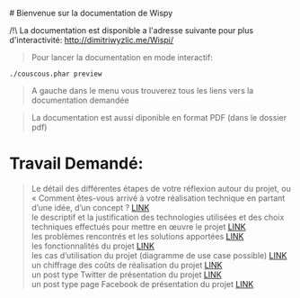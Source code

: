 # Bienvenue sur la documentation de Wispy

/!\ La documentation est disponible a l'adresse suivante pour plus d'interactivité: http://dimitriwyzlic.me/Wispi/

> Pour lancer la documentation en mode interactif:
```
./couscous.phar preview
```

> A gauche dans le menu vous trouverez tous les liens vers la documentation demandée

> La documentation est aussi diponible en format PDF (dans le dossier pdf)

# Travail Demandé:

> Le détail des différentes étapes de votre réflexion autour du projet, ou « Comment êtes-vous arrivé à votre réalisation technique en partant d’une idée, d’un concept ? [LINK](why.md)  
> le descriptif et la justification des technologies utilisées et des choix techniques effectués pour mettre en œuvre le projet [LINK](technologies.md)  
> les problèmes rencontrés et les solutions apportées [LINK](problemes.md)  
> les fonctionnalités du projet [LINK](fonctionnalites.md)  
> les cas d’utilisation du projet (diagramme de use case possible) [LINK](use_case.md)  
> un chiffrage des coûts de réalisation du projet [LINK](couts.md)  
>un post type Twitter de présentation du projet [LINK](posts.md)  
>un post type page Facebook de présentation du projet [LINK](posts.md)
